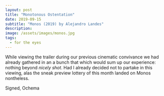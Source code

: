 ```yaml
---
layout: post
title: "Monotonous Ostentation"
date: 2019-09-15
subtitle: "Monos (2019) by Alejandro Landes"
description:
image: /assets/images/monos.jpg
tags:
  - for the eyes
---
```

While viewing the trailer during our previous cinematic convivance we had already gathered in an a bunch that which would sum up our experience: nothing beyond *nicely shot*. Had I already decided not to partake in this viewing, alas the sneak preview lottery of this month landed on Monos nontheless.  

Signed, Ochema
